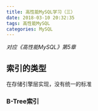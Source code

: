 ```yaml
---
title: 高性能MySQL学习（三）
date: 2018-03-10 20:32:35
tags: 高性能MySQL
categories: MySQL
---
```

*对应《高性能MySQL》第5章*
## 索引的类型
在存储引擎层实现，没有统一的标准
### B-Tree索引
